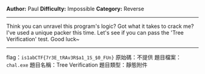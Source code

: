 **Author:** Paul
**Difficulty:** Impossible
**Category:** Reverse
 
---

Think you can unravel this program's logic? Got what it takes to crack me? I've used a unique packer this time. Let's see if you can pass the 'Tree Verification' test. Good luck~

---
flag：`is1abCTF{7r3E_tRAv3R$a1_1S_$0_FUn}`
原始碼：不提供
題目檔案：`chal.exe`
題目名稱：Tree Verification
題目類型：靜態附件